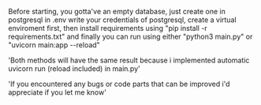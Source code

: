 Before starting, you gotta've an empty database, just create one in postgresql
in .env write your credentials of postgresql,
create a virtual enviroment first, then install requirements using "pip install -r requirements.txt"
and finally you can run using either "python3 main.py" or "uvicorn main:app --reload"

'Both methods will have the same result because i implemented automatic uvicorn run (reload included) in main.py'

'If you encountered any bugs or code parts that can be improved i'd appreciate if you let me know'